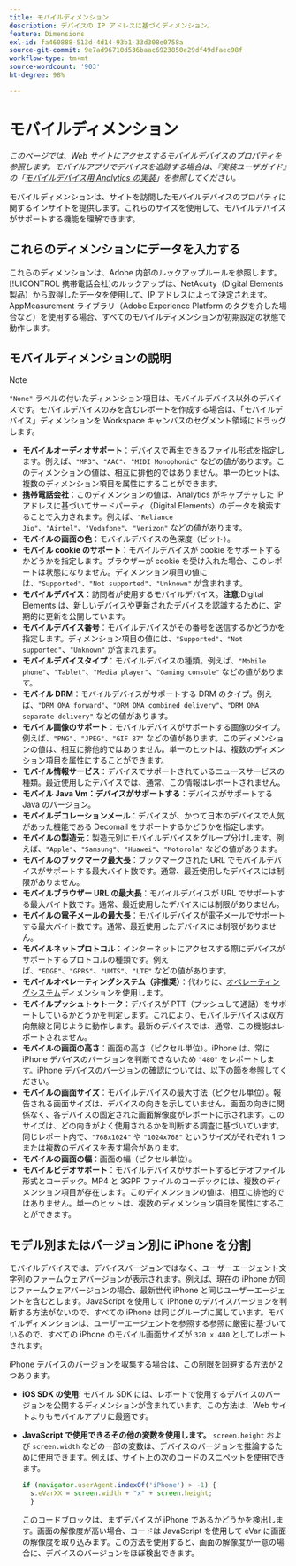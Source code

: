 ```yaml
---
title: モバイルディメンション
description: デバイスの IP アドレスに基づくディメンション。
feature: Dimensions
exl-id: fa460888-513d-4d14-93b1-33d308e0758a
source-git-commit: 9e7ad96710d536baac6923850e29df49dfaec98f
workflow-type: tm+mt
source-wordcount: '903'
ht-degree: 98%

---
```


# モバイルディメンション

*このページでは、Web サイトにアクセスするモバイルデバイスのプロパティを参照します。モバイルアプリでデバイスを追跡する場合は、『実装ユーザガイド』の「[モバイルデバイス用 Analytics の実装](/help/implement/mobile-device-sdk.md)」を参照してください。*

モバイルディメンションは、サイトを訪問したモバイルデバイスのプロパティに関するインサイトを提供します。これらのサイズを使用して、モバイルデバイスがサポートする機能を理解できます。

## これらのディメンションにデータを入力する

これらのディメンションは、Adobe 内部のルックアップルールを参照します。[!UICONTROL 携帯電話会社]のルックアップは、NetAcuity（Digital Elements 製品）から取得したデータを使用して、IP アドレスによって決定されます。AppMeasurement ライブラリ（Adobe Experience Platform のタグを介した場合など）を使用する場合、すべてのモバイルディメンションが初期設定の状態で動作します。

## モバイルディメンションの説明

>[!NOTE]
>
>`"None"` ラベルの付いたディメンション項目は、モバイルデバイス以外のデバイスです。モバイルデバイスのみを含むレポートを作成する場合は、「モバイルデバイス」ディメンションを Workspace キャンバスのセグメント領域にドラッグします。

* **モバイルオーディオサポート**：デバイスで再生できるファイル形式を指定します。例えば、`"MP3"`、`"AAC"`、`"MIDI Monophonic"` などの値があります。このディメンションの値は、相互に排他的ではありません。単一のヒットは、複数のディメンション項目を属性にすることができます。
* **携帯電話会社**：このディメンションの値は、Analytics がキャプチャした IP アドレスに基づいてサードパーティ（Digital Elements）のデータを検索することで入力されます。例えば、`"Reliance Jio"`、`"Airtel"`、`"Vodafone"`、`"Verizon"` などの値があります。
* **モバイルの画面の色**：モバイルデバイスの色深度（ビット）。
* **モバイル cookie のサポート**：モバイルデバイスが cookie をサポートするかどうかを指定します。ブラウザーが cookie を受け入れた場合、このレポートは状態になりません。ディメンション項目の値には、`"Supported"`、`"Not supported"`、`"Unknown"` が含まれます。
* **モバイルデバイス**：訪問者が使用するモバイルデバイス。**注意**:Digital Elements は、新しいデバイスや更新されたデバイスを認識するために、定期的に更新を公開しています。
* **モバイルデバイス番号**：モバイルデバイスがその番号を送信するかどうかを指定します。ディメンション項目の値には、`"Supported"`、`"Not supported"`、`"Unknown"` が含まれます。
* **モバイルデバイスタイプ**：モバイルデバイスの種類。例えば、`"Mobile phone"`、`"Tablet"`、`"Media player"`、`"Gaming console"` などの値があります。
* **モバイル DRM**：モバイルデバイスがサポートする DRM のタイプ。例えば、`"DRM OMA forward"`、`"DRM OMA combined delivery"`、`"DRM OMA separate delivery"` などの値があります。
* **モバイル画像のサポート**：モバイルデバイスがサポートする画像のタイプ。例えば、`"PNG"`、`"JPEG"`、`"GIF 87"` などの値があります。このディメンションの値は、相互に排他的ではありません。単一のヒットは、複数のディメンション項目を属性にすることができます。
* **モバイル情報サービス**：デバイスでサポートされているニュースサービスの種類。最近使用したデバイスでは、通常、この情報はレポートされません。
* **モバイル Java Vm：デバイスがサポートする**：デバイスがサポートする Java のバージョン。
* **モバイルデコレーションメール**：デバイスが、かつて日本のデバイスで人気があった機能である Decomail をサポートするかどうかを指定します。
* **モバイルの製造元**：製造元別にモバイルデバイスをグループ分けします。例えば、`"Apple"`、`"Samsung"`、`"Huawei"`、`"Motorola"` などの値があります。
* **モバイルのブックマーク最大長**：ブックマークされた URL でモバイルデバイスがサポートする最大バイト数です。通常、最近使用したデバイスには制限がありません。
* **モバイルブラウザー URL の最大長**：モバイルデバイスが URL でサポートする最大バイト数です。通常、最近使用したデバイスには制限がありません。
* **モバイルの電子メールの最大長**：モバイルデバイスが電子メールでサポートする最大バイト数です。通常、最近使用したデバイスには制限がありません。
* **モバイルネットプロトコル**：インターネットにアクセスする際にデバイスがサポートするプロトコルの種類です。例えば、`"EDGE"`、`"GPRS"`、`"UMTS"`、`"LTE"` などの値があります。
* **モバイルオペレーティングシステム（非推奨）**：代わりに、[オペレーティングシステム](operating-systems.md)ディメンションを使用します。
* **モバイルプッシュトゥトーク**：デバイスが PTT（プッシュして通話）をサポートしているかどうかを判定します。これにより、モバイルデバイスは双方向無線と同じように動作します。最新のデバイスでは、通常、この機能はレポートされません。
* **モバイルの画面の高さ**：画面の高さ（ピクセル単位）。iPhone は、常に iPhone デバイスのバージョンを判断できないため `"480"` をレポートします。iPhone デバイスのバージョンの確認については、以下の節を参照してください。
* **モバイルの画面サイズ**：モバイルデバイスの最大寸法（ピクセル単位）。報告される画面サイズは、デバイスの向きを示していません。画面の向きに関係なく、各デバイスの固定された画面解像度がレポートに示されます。このサイズは、どの向きがよく使用されるかを判断する調査に基づいています。同じレポート内で、`"768x1024"` や `"1024x768"` というサイズがそれぞれ 1 つまたは複数のデバイスを表す場合があります。
* **モバイルの画面の幅**：画面の幅（ピクセル単位）。
* **モバイルビデオサポート**：モバイルデバイスがサポートするビデオファイル形式とコーデック。MP4 と 3GPP ファイルのコーデックには、複数のディメンション項目が存在します。このディメンションの値は、相互に排他的ではありません。単一のヒットは、複数のディメンション項目を属性にすることができます。

## モデル別またはバージョン別に iPhone を分割

モバイルデバイスでは、デバイスバージョンではなく、ユーザーエージェント文字列のファームウェアバージョンが表示されます。例えば、現在の iPhone が同じファームウェアバージョンの場合、最新世代 iPhone と同じユーザーエージェントを含むとします。JavaScript を使用して iPhone のデバイスバージョンを判断する方法がないので、すべての iPhone は同じグループに属しています。モバイルディメンションは、ユーザーエージェントを参照する参照に厳密に基づいているので、すべての iPhone のモバイル画面サイズが `320 x 480` としてレポートされます。

iPhone デバイスのバージョンを収集する場合は、この制限を回避する方法が 2 つあります。

* **iOS SDK の使用**: モバイル SDK には、レポートで使用するデバイスのバージョンを公開するディメンションが含まれています。この方法は、Web サイトよりもモバイルアプリに最適です。
* **JavaScript で使用できるその他の変数を使用します。** `screen.height` および `screen.width` などの一部の変数は、デバイスのバージョンを推論するために使用できます。例えば、サイト上の次のコードのスニペットを使用できます。

   ```js
   if (navigator.userAgent.indexOf('iPhone') > -1) {
     s.eVarXX = screen.width + "x" + screen.height;
     }
   ```

   このコードブロックは、まずデバイスが iPhone であるかどうかを検出します。画面の解像度が高い場合、コードは JavaScript を使用して eVar に画面の解像度を取り込みます。この方法を使用すると、画面の解像度が一意の場合に、デバイスのバージョンをほぼ検出できます。
